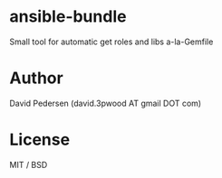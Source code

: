 # ansible-bundle
Small tool for automatic get roles and libs a-la-Gemfile

# Author
David Pedersen (david.3pwood AT gmail DOT com)

# License
MIT / BSD
